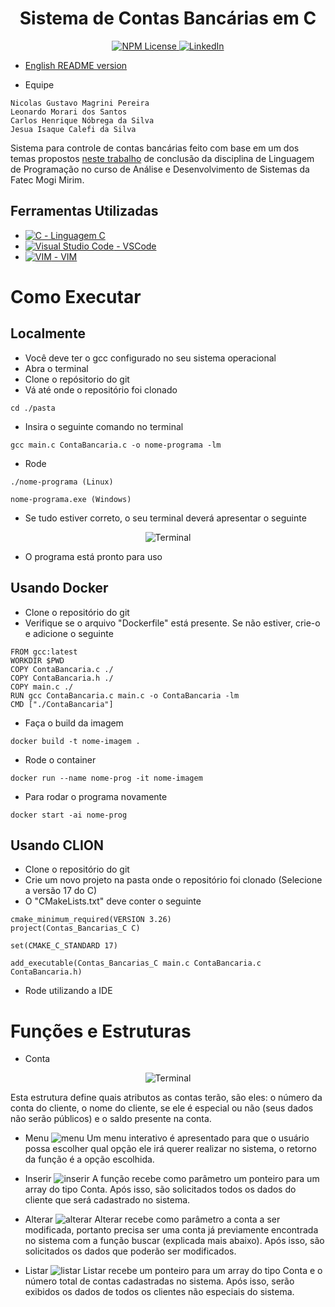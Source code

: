 <h1 align="center">Sistema de Contas Bancárias em C</h1>
<p align="center">
  <a href="https://github.com/magrininicolas/placesAPIMVC/blob/main/LICENSE">
    <img src="https://img.shields.io/npm/l/react" alt="NPM License" />
 </a>
  <a href="https://www.linkedin.com/in/nicolasgmpereira">
    <img src="https://img.shields.io/badge/LinkedIn-0077B5?style=for-the-badge&logo=linkedin&logoColor=white" alt="LinkedIn" />
  </a>
</p>

- [English README version](https://github.com/magrininicolas/Contas-Bancarias-C/blob/main/READMEen.md)

- Equipe
```
Nicolas Gustavo Magrini Pereira
Leonardo Morari dos Santos
Carlos Henrique Nóbrega da Silva
Jesua Isaque Calefi da Silva
```

Sistema para controle de contas bancárias feito com base em um dos temas propostos [neste trabalho](https://maromo71.notion.site/Trabalho-LP-Manh-e-Noite-94d594d7176f420cae42cbd910bd3716) de conclusão da disciplina de Linguagem de Programação no curso de Análise e Desenvolvimento de Sistemas da Fatec Mogi Mirim.

## Ferramentas Utilizadas
- [![C](https://skillicons.dev/icons?i=c) - Linguagem C](https://en.cppreference.com/w/c)
- [![Visual Studio Code](https://skillicons.dev/icons?i=vscode) - VSCode](https://code.visualstudio.com)
- [![VIM](https://skillicons.dev/icons?i=vim) - VIM](https://github.com/vim/vim)

# Como Executar

## Localmente

- Você deve ter o gcc configurado no seu sistema operacional
- Abra o terminal
- Clone o repósitorio do git
- Vá até onde o repositório foi clonado

```
cd ./pasta
```

- Insira o seguinte comando no terminal

```
gcc main.c ContaBancaria.c -o nome-programa -lm
```

- Rode

```
./nome-programa (Linux)

nome-programa.exe (Windows)
```

- Se tudo estiver correto, o seu terminal deverá apresentar o seguinte

<p align="center">
  <img src="https://github.com/magrininicolas/Contas-Bancarias-C/blob/main/imgs/print_1.png" alt="Terminal">
</p>

- O programa está pronto para uso

## Usando Docker

- Clone o repositório do git
- Verifique se o arquivo "Dockerfile" está presente. Se não estiver, crie-o e adicione o seguinte

```
FROM gcc:latest
WORKDIR $PWD
COPY ContaBancaria.c ./
COPY ContaBancaria.h ./
COPY main.c ./
RUN gcc ContaBancaria.c main.c -o ContaBancaria -lm
CMD ["./ContaBancaria"]
```

- Faça o build da imagem

```
docker build -t nome-imagem .
```

- Rode o container

```
docker run --name nome-prog -it nome-imagem
```

- Para rodar o programa novamente

```
docker start -ai nome-prog
```

## Usando CLION

- Clone o repositório do git
- Crie um novo projeto na pasta onde o repositório foi clonado (Selecione a versão 17 do C)
- O "CMakeLists.txt" deve conter o seguinte

```
cmake_minimum_required(VERSION 3.26)
project(Contas_Bancarias_C C)

set(CMAKE_C_STANDARD 17)

add_executable(Contas_Bancarias_C main.c ContaBancaria.c ContaBancaria.h)
```

- Rode utilizando a IDE

# Funções e Estruturas

- Conta
<p align="center">
  <img src="https://github.com/magrininicolas/Contas-Bancarias-C/blob/main/imgs/conta_print.png" alt="Terminal">

  Esta estrutura define quais atributos as contas terão, são eles: o número da conta do cliente, o nome do cliente, se ele é especial ou não (seus dados não serão públicos) e o saldo presente na conta.
</p>

- Menu
![menu](https://github.com/magrininicolas/Contas-Bancarias-C/blob/main/imgs/menu_print.png)
Um menu interativo é apresentado para que o usuário possa escolher qual opção ele irá querer realizar no sistema, o retorno da função é a opção escolhida.

- Inserir
![inserir](https://github.com/magrininicolas/Contas-Bancarias-C/blob/main/imgs/inserir_print.png)
A função recebe como parâmetro um ponteiro para um array do tipo Conta. Após isso, são solicitados todos os dados do cliente que será cadastrado no sistema.

- Alterar
![alterar](https://github.com/magrininicolas/Contas-Bancarias-C/blob/main/imgs/alterar_print.png)
Alterar recebe como parâmetro a conta a ser modificada, portanto precisa ser uma conta já previamente encontrada no sistema com a função buscar (explicada mais abaixo). Após isso, são solicitados os dados que poderão ser modificados.

- Listar
![listar](https://github.com/magrininicolas/Contas-Bancarias-C/blob/main/imgs/listar_print.png)
Listar recebe um ponteiro para um array do tipo Conta e o número total de contas cadastradas no sistema. Após isso, serão exibidos os dados de todos os clientes não especiais do sistema.